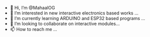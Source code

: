- 👋 Hi, I’m @MahaalOG
- 👀 I’m interested in new interactive electronics based works ...
- 🌱 I’m currently learning ARDUINO and ESP32 based programs ...
- 💞️ I’m looking to collaborate on interactive modules...
- 📫 How to reach me ...

<!---
MahaalOG/MahaalOG is a ✨ special ✨ repository because its `README.md` (this file) appears on your GitHub profile.
You can click the Preview link to take a look at your changes.
--->
